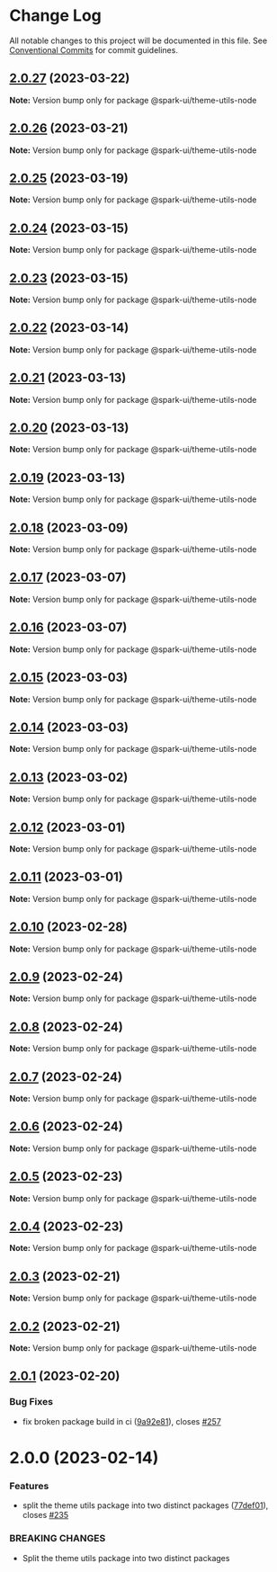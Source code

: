 # Change Log

All notable changes to this project will be documented in this file.
See [Conventional Commits](https://conventionalcommits.org) for commit guidelines.

## [2.0.27](https://github.com/adevinta/spark/compare/@spark-ui/theme-utils-node@2.0.26...@spark-ui/theme-utils-node@2.0.27) (2023-03-22)

**Note:** Version bump only for package @spark-ui/theme-utils-node

## [2.0.26](https://github.com/adevinta/spark/compare/@spark-ui/theme-utils-node@2.0.25...@spark-ui/theme-utils-node@2.0.26) (2023-03-21)

**Note:** Version bump only for package @spark-ui/theme-utils-node

## [2.0.25](https://github.com/adevinta/spark/compare/@spark-ui/theme-utils-node@2.0.24...@spark-ui/theme-utils-node@2.0.25) (2023-03-19)

**Note:** Version bump only for package @spark-ui/theme-utils-node

## [2.0.24](https://github.com/adevinta/spark/compare/@spark-ui/theme-utils-node@2.0.23...@spark-ui/theme-utils-node@2.0.24) (2023-03-15)

**Note:** Version bump only for package @spark-ui/theme-utils-node

## [2.0.23](https://github.com/adevinta/spark/compare/@spark-ui/theme-utils-node@2.0.22...@spark-ui/theme-utils-node@2.0.23) (2023-03-15)

**Note:** Version bump only for package @spark-ui/theme-utils-node

## [2.0.22](https://github.com/adevinta/spark/compare/@spark-ui/theme-utils-node@2.0.21...@spark-ui/theme-utils-node@2.0.22) (2023-03-14)

**Note:** Version bump only for package @spark-ui/theme-utils-node

## [2.0.21](https://github.com/adevinta/spark/compare/@spark-ui/theme-utils-node@2.0.20...@spark-ui/theme-utils-node@2.0.21) (2023-03-13)

**Note:** Version bump only for package @spark-ui/theme-utils-node

## [2.0.20](https://github.com/adevinta/spark/compare/@spark-ui/theme-utils-node@2.0.19...@spark-ui/theme-utils-node@2.0.20) (2023-03-13)

**Note:** Version bump only for package @spark-ui/theme-utils-node

## [2.0.19](https://github.com/adevinta/spark/compare/@spark-ui/theme-utils-node@2.0.18...@spark-ui/theme-utils-node@2.0.19) (2023-03-13)

**Note:** Version bump only for package @spark-ui/theme-utils-node

## [2.0.18](https://github.com/adevinta/spark/compare/@spark-ui/theme-utils-node@2.0.17...@spark-ui/theme-utils-node@2.0.18) (2023-03-09)

**Note:** Version bump only for package @spark-ui/theme-utils-node

## [2.0.17](https://github.com/adevinta/spark/compare/@spark-ui/theme-utils-node@2.0.16...@spark-ui/theme-utils-node@2.0.17) (2023-03-07)

**Note:** Version bump only for package @spark-ui/theme-utils-node

## [2.0.16](https://github.com/adevinta/spark/compare/@spark-ui/theme-utils-node@2.0.15...@spark-ui/theme-utils-node@2.0.16) (2023-03-07)

**Note:** Version bump only for package @spark-ui/theme-utils-node

## [2.0.15](https://github.com/adevinta/spark/compare/@spark-ui/theme-utils-node@2.0.14...@spark-ui/theme-utils-node@2.0.15) (2023-03-03)

**Note:** Version bump only for package @spark-ui/theme-utils-node

## [2.0.14](https://github.com/adevinta/spark/compare/@spark-ui/theme-utils-node@2.0.13...@spark-ui/theme-utils-node@2.0.14) (2023-03-03)

**Note:** Version bump only for package @spark-ui/theme-utils-node

## [2.0.13](https://github.com/adevinta/spark/compare/@spark-ui/theme-utils-node@2.0.12...@spark-ui/theme-utils-node@2.0.13) (2023-03-02)

**Note:** Version bump only for package @spark-ui/theme-utils-node

## [2.0.12](https://github.com/adevinta/spark/compare/@spark-ui/theme-utils-node@2.0.11...@spark-ui/theme-utils-node@2.0.12) (2023-03-01)

**Note:** Version bump only for package @spark-ui/theme-utils-node

## [2.0.11](https://github.com/adevinta/spark/compare/@spark-ui/theme-utils-node@2.0.10...@spark-ui/theme-utils-node@2.0.11) (2023-03-01)

**Note:** Version bump only for package @spark-ui/theme-utils-node

## [2.0.10](https://github.com/adevinta/spark/compare/@spark-ui/theme-utils-node@2.0.9...@spark-ui/theme-utils-node@2.0.10) (2023-02-28)

**Note:** Version bump only for package @spark-ui/theme-utils-node

## [2.0.9](https://github.com/adevinta/spark/compare/@spark-ui/theme-utils-node@2.0.8...@spark-ui/theme-utils-node@2.0.9) (2023-02-24)

**Note:** Version bump only for package @spark-ui/theme-utils-node

## [2.0.8](https://github.com/adevinta/spark/compare/@spark-ui/theme-utils-node@2.0.7...@spark-ui/theme-utils-node@2.0.8) (2023-02-24)

**Note:** Version bump only for package @spark-ui/theme-utils-node

## [2.0.7](https://github.com/adevinta/spark/compare/@spark-ui/theme-utils-node@2.0.6...@spark-ui/theme-utils-node@2.0.7) (2023-02-24)

**Note:** Version bump only for package @spark-ui/theme-utils-node

## [2.0.6](https://github.com/adevinta/spark/compare/@spark-ui/theme-utils-node@2.0.5...@spark-ui/theme-utils-node@2.0.6) (2023-02-24)

**Note:** Version bump only for package @spark-ui/theme-utils-node

## [2.0.5](https://github.com/adevinta/spark/compare/@spark-ui/theme-utils-node@2.0.4...@spark-ui/theme-utils-node@2.0.5) (2023-02-23)

**Note:** Version bump only for package @spark-ui/theme-utils-node

## [2.0.4](https://github.com/adevinta/spark/compare/@spark-ui/theme-utils-node@2.0.3...@spark-ui/theme-utils-node@2.0.4) (2023-02-23)

**Note:** Version bump only for package @spark-ui/theme-utils-node

## [2.0.3](https://github.com/adevinta/spark/compare/@spark-ui/theme-utils-node@2.0.2...@spark-ui/theme-utils-node@2.0.3) (2023-02-21)

**Note:** Version bump only for package @spark-ui/theme-utils-node

## [2.0.2](https://github.com/adevinta/spark/compare/@spark-ui/theme-utils-node@2.0.1...@spark-ui/theme-utils-node@2.0.2) (2023-02-21)

**Note:** Version bump only for package @spark-ui/theme-utils-node

## [2.0.1](https://github.com/adevinta/spark/compare/@spark-ui/theme-utils-node@2.0.0...@spark-ui/theme-utils-node@2.0.1) (2023-02-20)

### Bug Fixes

- fix broken package build in ci ([9a92e81](https://github.com/adevinta/spark/commit/9a92e814dc74ae54b26d949a3407680368c8d9a2)), closes [#257](https://github.com/adevinta/spark/issues/257)

# 2.0.0 (2023-02-14)

### Features

- split the theme utils package into two distinct packages ([77def01](https://github.com/adevinta/spark/commit/77def01abd8b2ccf4f234093133294071e407231)), closes [#235](https://github.com/adevinta/spark/issues/235)

### BREAKING CHANGES

- Split the theme utils package into two distinct packages
